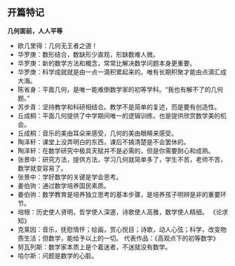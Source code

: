 ## 开篇特记
**几何面前，人人平等**

- 欧几里得：几何无王者之道！
- 华罗庚：数形结合，数缺形少直观，形缺数难人微。
- 华罗庚：新的数学方法和概念，常常比解决数学问题本身更重要。
- 华罗庚：科学成就就是由一点一滴积累起来的。唯有长期积聚才能由点滴汇成大海。
- 陈省身：平面几何，是唯一能难倒数学家的初等学科。“我也有解不了的几何题。”
- 苏步青：坚持教学和科研相结合。教学不是简单的复述，而是要有创造性。
- 丘成桐：平面几何提供了中学期间唯一的逻辑训练，也是提供欣赏数学美的机会。
- 丘成桐：音乐的美由耳朵来感受，几何的美由眼睛来感受。
- 陶泽轩：课堂上没弄明白的东西，课后不搞清楚是不会罢休的。
- 陶泽轩：在数学研究中极具天赋并不是必需的，但是你需要耐心和成熟。
- 张景中：研究方法，提供方法，学习几何就简单多了，学生不苦，老师不苦，数学就变容易了。
- 张景中：学好数学的关键是学会思考。
- 姜伯驹：通过数学培养国民素质。
- 姜伯驹：数学教育是培养独立思考的基本步骤，是培养孩子明辨是非的重要环节。
- 培根：历史使人贤明，哲学使人深邃，诗歌使人高雅，数学使人精细。
《论求知》
- 克莱因：音乐，抚慰情怀；绘画，赏心悦目；诗歌，动人心弦；科学，改变物质生活；但数学，能给予以上的一切。
代表作品：《高观点下的初等数学》
- 努瓦列斯：数学家本质上是个着迷者，不迷就没有数学。
- 哈尔斯：问题是数学的心脏。
